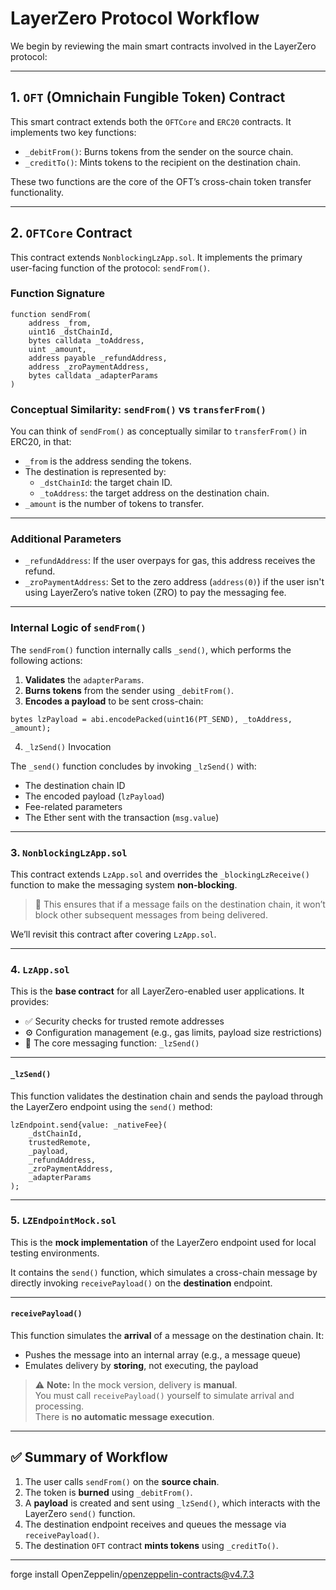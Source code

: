 # LayerZero Protocol Workflow

We begin by reviewing the main smart contracts involved in the LayerZero protocol:

---

## 1. `OFT` (Omnichain Fungible Token) Contract

This smart contract extends both the `OFTCore` and `ERC20` contracts. It implements two key functions:

- `_debitFrom()`: Burns tokens from the sender on the source chain.  
- `_creditTo()`: Mints tokens to the recipient on the destination chain.

These two functions are the core of the OFT’s cross-chain token transfer functionality.

---

## 2. `OFTCore` Contract

This contract extends `NonblockingLzApp.sol`. It implements the primary user-facing function of the protocol: `sendFrom()`.

### Function Signature

```solidity
function sendFrom(
    address _from,
    uint16 _dstChainId,
    bytes calldata _toAddress,
    uint _amount,
    address payable _refundAddress,
    address _zroPaymentAddress,
    bytes calldata _adapterParams
)
```

### Conceptual Similarity: `sendFrom()` vs `transferFrom()`

You can think of `sendFrom()` as conceptually similar to `transferFrom()` in ERC20, in that:

- `_from` is the address sending the tokens.
- The destination is represented by:
  - `_dstChainId`: the target chain ID.
  - `_toAddress`: the target address on the destination chain.
- `_amount` is the number of tokens to transfer.

---

### Additional Parameters

- `_refundAddress`: If the user overpays for gas, this address receives the refund.
- `_zroPaymentAddress`: Set to the zero address (`address(0)`) if the user isn't using LayerZero’s native token (ZRO) to pay the messaging fee.

---

### Internal Logic of `sendFrom()`

The `sendFrom()` function internally calls `_send()`, which performs the following actions:

1. **Validates** the `adapterParams`.
2. **Burns tokens** from the sender using `_debitFrom()`.
3. **Encodes a payload** to be sent cross-chain:

```solidity
bytes lzPayload = abi.encodePacked(uint16(PT_SEND), _toAddress, _amount);
```

4. `_lzSend()` Invocation

The `_send()` function concludes by invoking `_lzSend()` with:

- The destination chain ID
- The encoded payload (`lzPayload`)
- Fee-related parameters
- The Ether sent with the transaction (`msg.value`)

---

### 3. `NonblockingLzApp.sol`

This contract extends `LzApp.sol` and overrides the `_blockingLzReceive()` function to make the messaging system **non-blocking**.

> 📌 This ensures that if a message fails on the destination chain, it won’t block other subsequent messages from being delivered.

We’ll revisit this contract after covering `LzApp.sol`.

---

### 4. `LzApp.sol`

This is the **base contract** for all LayerZero-enabled user applications. It provides:

- ✅ Security checks for trusted remote addresses  
- ⚙️ Configuration management (e.g., gas limits, payload size restrictions)  
- 🧩 The core messaging function: `_lzSend()`

---

#### `_lzSend()`

This function validates the destination chain and sends the payload through the LayerZero endpoint using the `send()` method:

```solidity
lzEndpoint.send{value: _nativeFee}(
    _dstChainId,
    trustedRemote,
    _payload,
    _refundAddress,
    _zroPaymentAddress,
    _adapterParams
);
```

---

### 5. `LZEndpointMock.sol`

This is the **mock implementation** of the LayerZero endpoint used for local testing environments.

It contains the `send()` function, which simulates a cross-chain message by directly invoking `receivePayload()` on the **destination** endpoint.

---

#### `receivePayload()`

This function simulates the **arrival** of a message on the destination chain. It:

- Pushes the message into an internal array (e.g., a message queue)
- Emulates delivery by **storing**, not executing, the payload

> ⚠️ **Note:** In the mock version, delivery is **manual**.  
> You must call `receivePayload()` yourself to simulate arrival and processing.  
> There is **no automatic message execution**.

---

## ✅ Summary of Workflow

1. The user calls `sendFrom()` on the **source chain**.
2. The token is **burned** using `_debitFrom()`.
3. A **payload** is created and sent using `_lzSend()`, which interacts with the LayerZero `send()` function.
4. The destination endpoint receives and queues the message via `receivePayload()`.
5. The destination `OFT` contract **mints tokens** using `_creditTo()`.

---





forge install OpenZeppelin/openzeppelin-contracts@v4.7.3

